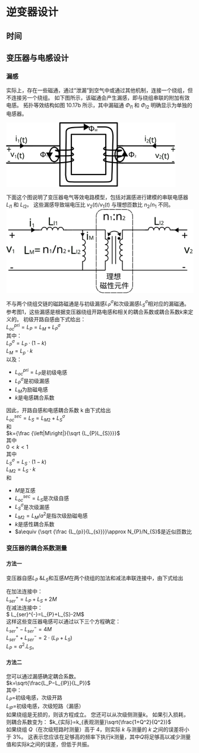 # 逆变器设计

## 时间


## 变压器与电感设计



### 漏感

实际上，存在一些磁通，通过“泄漏”到空气中或通过其他机制，连接一个绕组，但不连接另一个绕组。 如下图所示，该磁通会产生漏感，即与绕组串联的附加有效电感。 拓扑等效结构如图 10.17b 所示，其中漏磁通 $\Phi_{l1}$ 和 $\Phi_{l2}$ 明确显示为单独的电感器。

![变压器](./chapter10/transformer.svg)

下面这个图说明了变压器电气等效电路模型，包括对漏感进行建模的串联电感器 $L_{l1}$ 和 $L_{l2}$。 这些漏感导致端电压比 $v_2(t)/v_1(t)$ 与理想匝数比 $n_2/n_1$ 不同。
![等效电路](./chapter10/circuit.svg)

不与两个绕组交链的磁路磁通是与初级漏感$L_P^\sigma$和次级漏感$L_S^\sigma$相对应的漏磁通。 参考图1，这些漏感是根据变压器绕组开路电感和相关的耦合系数或耦合系数$k$来定义的。
初级开路自感由下式给出：  
$L_{oc}^{pri}=L_P=L_M+L_P^{\sigma}$  
其中：  
$L_P^\sigma=L_P\cdot(1-k)$  
$L_M=L_p\cdot k$  
以及：

- $L_{oc}^{pri}=L_{P}$是初级电感
- $L_{P}^{\sigma }$是初级漏感
- $L_M$为励磁电感
- $k$是电感耦合系数  

因此，开路自感和电感耦合系数 k 由下式给出  
$L_{oc}^{sec}=L_{S}=L_{M2}+L_{S}^{\sigma}$  
和  
$k={\frac {\left|M\right|}{\sqrt {L_{P}L_{S}}}}$  
其中  
$0<k<1$  
其中  
$L_S^\sigma=L_S\cdot(1-k)$  
$L_{M2}=L_{S}\cdot{k}$  
和
- $M$是互感
- $L_{oc}^{sec}=L_S$是次级自感
- $L_{S}^{\sigma}$是次级漏感
- $L_{M2}=L_{M}/a^{2}$是指次级励磁电感
- $k$是感性耦合系数
- $a\equiv {\sqrt {\frac {L_{p}}{L_{s}}}}\approx N_{P}/N_{S}$是近似匝数比


### 变压器的耦合系数测量

#### 方法一
变压器自感$L_{P}$ &$L_{S}$和互感$M$在两个绕组的加法和减法串联连接中，由下式给出

在加法连接中：  
${L_{ser}^{+}=L_{P}+L_{S}+2M}$  
在减法连接中：  
$ L_{ser}^{-}=L_{P}+L_{S}-2M$  
这样这些变压器电感可以通过以下三个方程确定：  
$L_{ser}^{+}-L_{ser}^{-}=4M$  
$L_{ser}^{+}+L_{ser}^{-}=2\cdot (L_{P}+L_{S})$  
$L_{P}=a^{2}.L_{S}$。

#### 方法二
您可以通过漏感确定耦合系数。  
$k=\sqrt{\frac{L_P−L_{lP}}{L_P}}$  
其中：  
$L_P$=初级电感，次级开路  
$L_{lP}$=初级电感，次级短路（漏感）  
如果绕组是无损的，则该方程成立。 您还可以从次级侧测量$k$。 
如果引入损耗，则耦合系数变为：
$k_{实际}=k_{表观测量}\sqrt{\frac{1+Q^2}{Q^2}}$  
如果绕组 $Q$（在次级短路时测量）高于 4，则实际 $k$ 与测量的 $k$ 之间的误差将小于 3%。 
这表示您应该在足够高的频率下执行$k$测量，其中$Q$将足够高以减少测量值和实际$k$之间的误差，但低于共振。
